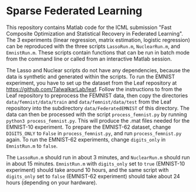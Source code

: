 # Sparse Federated Learning

This repository contains Matlab code for the ICML submission "Fast Composite Optimization and Statistical Recovery in Federated Learning". The 3 experiments (linear regression, matrix estimation, logistic regression) can be reproduced with the three scripts `LassoRun.m`, `NuclearRun.m`, and `EmnistRun.m`. These scripts contain functions that can be run in batch mode from the command line or called from an interactive Matlab session.

The Lasso and Nuclear scripts do not have any dependencies, because the data is synthetic and generated within the scripts. To run the EMNIST experiment, you have to set up the dataset from the Leaf repository at https://github.com/TalwalkarLab/leaf.  Follow the instructions to from the Leaf repository to preprocess the FEMNIST data, then copy the directories `data/femnist/data/train` and `data/femnist/data/test` from the Leaf repository into the subdirectory `data/FederatedEMNIST` of this directory. The data can then be processed with the script `process_femnist.py` by running `python3 process_femnist.py`. This will produce the .mat files needed for the EMNIST-10 experiment. To prepare the EMNIST-62 dataset, change `DIGITS_ONLY` to `False` in `process_femnist.py`, and run `process_femnist.py` again. To run the EMNIST-62 experiments, change `digits_only` in `EmnistRun.m` to `false`.

The `LassoRun.m` should run in about 3 minutes, and `NuclearRun.m` should run in about 15 minutes. `EmnistRun.m` with `digits_only` set to `true` (EMNIST-10 experiment) should take around 10 hours, and the same script with `digits_only` set to `false` (EMNIST-62 experiment) should take about 24 hours (depending on your hardware).
